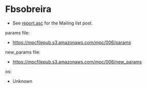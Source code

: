 # Fbsobreira
* See [report.asc](./report.asc) for the Mailing list post.

params file:
* https://mpcfilepub.s3.amazonaws.com/mpc/006/params

new_params file:
* https://mpcfilepub.s3.amazonaws.com/mpc/006/new_params

os: 
* Unknown
